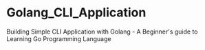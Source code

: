 # Golang_CLI_Application
Building Simple CLI Application with Golang - A Beginner's guide to Learning Go Programming Language
